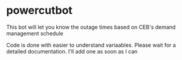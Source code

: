 # powercutbot
This bot will let you know the outage times based on CEB's demand management schedule 

Code is done with easier to understand variaables.
Please wait for a detailed documentation. I'll add one as soon as I can
